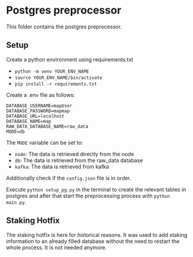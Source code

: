 # Postgres preprocessor
This folder contains the postgres preprocessor.


## Setup

Create a python environment using requirements.txt
  * `python -m venv YOUR_ENV_NAME` 
  * `source YOUR_ENV_NAME/bin/activate` 
  * `pip install -r requirements.txt`

Create a .env file as follows:
```
DATABASE_USERNAME=mapUser
DATABASE_PASSWORD=mapmap
DATABASE_URL=localhost
DATABASE_NAME=map
RAW_DATA_DATABASE_NAME=raw_data
MODE=db
```
The `MODE` variable can be set to:
* `node`: The data is retrieved directly from the node
* `db`: The data is retrieved from the raw_data database
* `kafka`: The data is retrieved from kafka

Additionally check if the `config.json` file is in order.

Execute `python setup_pg.py` in the terminal to create the relevant tables in postgres and after that start the preprocessing process with `python main.py`.


## Staking Hotfix

The staking hotfix is here for historical reasons. It was used to add staking information to an already filled database without the need to restart the whole process. It is not needed anymore. 
